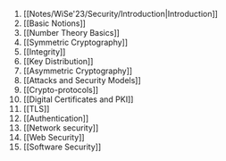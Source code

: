 1. [[Notes/WiSe'23/Security/Introduction|Introduction]]
2. [[Basic Notions]]
3. [[Number Theory Basics]]
4. [[Symmetric Cryptography]]
5. [[Integrity]]
6. [[Key Distribution]]
7. [[Asymmetric Cryptography]]
8. [[Attacks and Security Models]]
9. [[Crypto-protocols]]
10. [[Digital Certificates and PKI]]
11. [[TLS]]
12. [[Authentication]]
13. [[Network security]]
14. [[Web Security]]
15. [[Software Security]]
